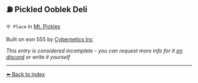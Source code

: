 ## ⛽️ Pickled Ooblek Deli

`🪧 Place` in [Mt. Pickles](../refs/mt_pickles.md)

Built on eon 555 by [Cybernetics Inc](../refs/cybernetics_inc.md)

_This entry is considered incomplete - you can request more info for it [on discord](<https://discord.com/channels/562910943848169472/1173922660489633802>) or write it yourself_


----------
[⬅️ Back to index](../refs/#ae70_s)